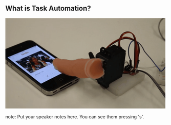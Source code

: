 ##  What is Task Automation?

<img src="images/automation.gif">

note:
    Put your speaker notes here.
    You can see them pressing 's'.
